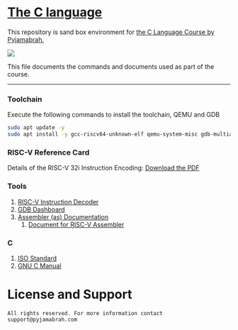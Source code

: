 # [The C language](https://pyjamabrah.com/products/c-language/)


This repository is sand box environment for [the C Language Course by Pyjamabrah.](https://pyjamabrah.com/products/c-language/)

![](https://pyjamabrah.com/products/c-language/c-course.png)

This file documents the commands and documents used as part of the course.

---

### Toolchain

Execute the following commands to install the toolchain, QEMU and GDB

```bash
sudo apt update -y
sudo apt install -y gcc-riscv64-unknown-elf qemu-system-misc gdb-multiarch
```

### RISC-V Reference Card

Details of the RISC-V 32i Instruction Encoding: [Download the PDF](https://github.com/jameslzhu/riscv-card/releases/download/latest/riscv-card.pdf)

### Tools
1. [RISC-V Instruction Decoder](https://luplab.gitlab.io/rvcodecjs/)
1. [GDB Dashboard](https://github.com/cyrus-and/gdb-dashboard)
1. [Assembler (as) Documentation](https://ftp.gnu.org/old-gnu/Manuals/gas/html_chapter/as_7.html)
    1. [Document for RISC-V Assembler](https://sourceware.org/binutils/docs-2.31/as/RISC_002dV_002dDirectives.html)

### C
1. [ISO Standard](https://www.open-std.org/jtc1/sc22/wg14/www/docs/n1570.pdf)
1. [GNU C Manual](https://www.gnu.org/software/gnu-c-manual/gnu-c-manual.pdf)

# License and Support
```
All rights reserved. For more information contact support@pyjamabrah.com
```
